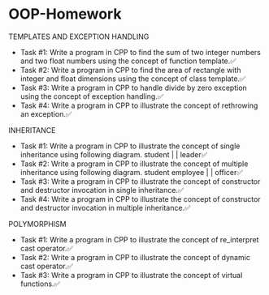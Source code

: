 # OOP-Homework

TEMPLATES AND EXCEPTION HANDLING
- Task #1: Write a program in CPP to find the sum of two integer numbers and
two float numbers using the concept of function template.✅
- Task #2: Write a program in CPP to find the area of rectangle with integer and
float dimensions using the concept of class template.✅
- Task #3: Write a program in CPP to handle divide by zero exception using the
concept of exception handling.✅
- Task #4: Write a program in CPP to illustrate the concept of rethrowing an
exception.✅

INHERITANCE
- Task #1: Write a program in CPP to illustrate the concept of single inheritance
using following diagram. student | | leader✅
- Task #2: Write a program in CPP to illustrate the concept of multiple
inheritance using following diagram. student employee | | officer✅
- Task #3: Write a program in CPP to illustrate the concept of constructor and
destructor invocation in single inheritance.✅
- Task #4: Write a program in CPP to illustrate the concept of constructor and
destructor invocation in multiple inheritance.✅

POLYMORPHISM 
- Task #1: Write a program in CPP to illustrate the concept of re_interpret cast
operator.✅
- Task #2: Write a program in CPP to illustrate the concept of dynamic cast
operator.✅
- Task #3: Write a program in CPP to illustrate the concept of virtual functions.✅

